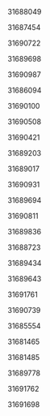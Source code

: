 31688049

31687454

31690722

31689698

31690987

31686094

31690100

31690508

31690421

31689203

31689017

31690931

31689694

31690811

31689836

31688723

31689434

31689643

31691761

31690739

31685554

31681465

31681485

31689778

31691762

31691698

